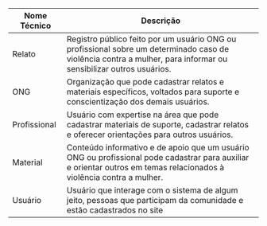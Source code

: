| Nome Técnico       | Descrição                                                            |
|--------------------|----------------------------------------------------------------------|
| Relato             | Registro público feito por um usuário ONG ou profissional sobre um determinado caso de violência contra a mulher, para informar ou sensibilizar outros usuários.            |
| ONG                | Organização que pode cadastrar relatos e materiais específicos, voltados para suporte e conscientização dos demais usuários.                                                |
| Profissional       | Usuário com expertise na área que pode cadastrar materiais de suporte, cadastrar relatos e oferecer orientações para outros usuários.                                       |
| Material           | Conteúdo informativo e de apoio que um usuário ONG ou profissional pode cadastrar para auxiliar e orientar outros em temas relacionados à violência contra a mulher.        |
| Usuário            | Usuário que interage com o sistema de algum jeito, pessoas que participam da comunidade e estão cadastrados no site                                                         |